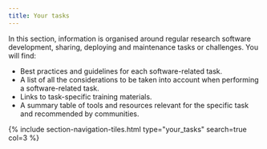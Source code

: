 ```yaml
---
title: Your tasks
---
```


In this section, information is organised around regular research software development, sharing, deploying and 
maintenance tasks or challenges. You will find:
- Best practices and guidelines for each software-related task.
- A list of all the considerations to be taken into account when performing a software-related task.
- Links to task-specific training materials.
- A summary table of tools and resources relevant for the specific task and recommended by communities.

{% include section-navigation-tiles.html type="your_tasks" search=true col=3 %}